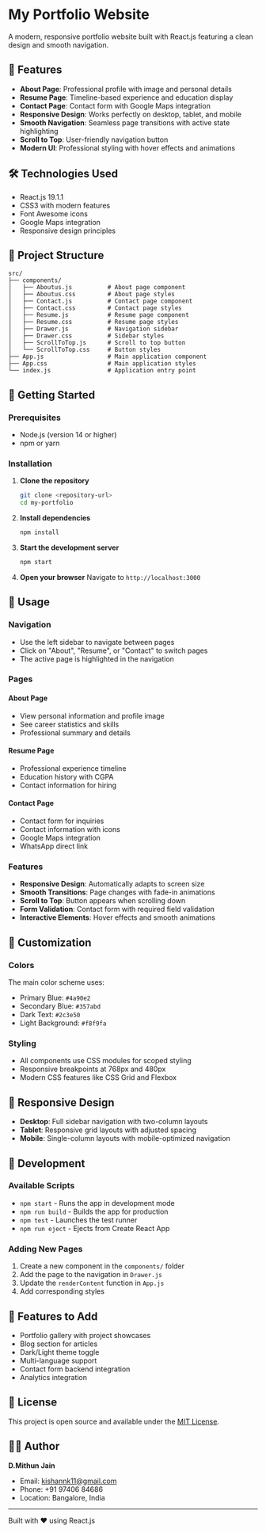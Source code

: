 # My Portfolio Website

A modern, responsive portfolio website built with React.js featuring a clean design and smooth navigation.

## 🚀 Features

- **About Page**: Professional profile with image and personal details
- **Resume Page**: Timeline-based experience and education display
- **Contact Page**: Contact form with Google Maps integration
- **Responsive Design**: Works perfectly on desktop, tablet, and mobile
- **Smooth Navigation**: Seamless page transitions with active state highlighting
- **Scroll to Top**: User-friendly navigation button
- **Modern UI**: Professional styling with hover effects and animations

## 🛠️ Technologies Used

- React.js 19.1.1
- CSS3 with modern features
- Font Awesome icons
- Google Maps integration
- Responsive design principles

## 📁 Project Structure

```
src/
├── components/
│   ├── Aboutus.js          # About page component
│   ├── Aboutus.css         # About page styles
│   ├── Contact.js          # Contact page component
│   ├── Contact.css         # Contact page styles
│   ├── Resume.js           # Resume page component
│   ├── Resume.css          # Resume page styles
│   ├── Drawer.js           # Navigation sidebar
│   ├── Drawer.css          # Sidebar styles
│   ├── ScrollToTop.js      # Scroll to top button
│   └── ScrollToTop.css     # Button styles
├── App.js                  # Main application component
├── App.css                 # Main application styles
└── index.js                # Application entry point
```

## 🚀 Getting Started

### Prerequisites
- Node.js (version 14 or higher)
- npm or yarn

### Installation

1. **Clone the repository**
   ```bash
   git clone <repository-url>
   cd my-portfolio
   ```

2. **Install dependencies**
   ```bash
   npm install
   ```

3. **Start the development server**
   ```bash
   npm start
   ```

4. **Open your browser**
   Navigate to `http://localhost:3000`

## 📱 Usage

### Navigation
- Use the left sidebar to navigate between pages
- Click on "About", "Resume", or "Contact" to switch pages
- The active page is highlighted in the navigation

### Pages

#### About Page
- View personal information and profile image
- See career statistics and skills
- Professional summary and details

#### Resume Page
- Professional experience timeline
- Education history with CGPA
- Contact information for hiring

#### Contact Page
- Contact form for inquiries
- Contact information with icons
- Google Maps integration
- WhatsApp direct link

### Features
- **Responsive Design**: Automatically adapts to screen size
- **Smooth Transitions**: Page changes with fade-in animations
- **Scroll to Top**: Button appears when scrolling down
- **Form Validation**: Contact form with required field validation
- **Interactive Elements**: Hover effects and smooth animations

## 🎨 Customization

### Colors
The main color scheme uses:
- Primary Blue: `#4a90e2`
- Secondary Blue: `#357abd`
- Dark Text: `#2c3e50`
- Light Background: `#f8f9fa`

### Styling
- All components use CSS modules for scoped styling
- Responsive breakpoints at 768px and 480px
- Modern CSS features like CSS Grid and Flexbox

## 📱 Responsive Design

- **Desktop**: Full sidebar navigation with two-column layouts
- **Tablet**: Responsive grid layouts with adjusted spacing
- **Mobile**: Single-column layouts with mobile-optimized navigation

## 🔧 Development

### Available Scripts

- `npm start` - Runs the app in development mode
- `npm run build` - Builds the app for production
- `npm test` - Launches the test runner
- `npm run eject` - Ejects from Create React App

### Adding New Pages

1. Create a new component in the `components/` folder
2. Add the page to the navigation in `Drawer.js`
3. Update the `renderContent` function in `App.js`
4. Add corresponding styles

## 🌟 Features to Add

- Portfolio gallery with project showcases
- Blog section for articles
- Dark/Light theme toggle
- Multi-language support
- Contact form backend integration
- Analytics integration

## 📄 License

This project is open source and available under the [MIT License](LICENSE).

## 👨‍💻 Author

**D.Mithun Jain**
- Email: kishannk11@gmail.com
- Phone: +91 97406 84686
- Location: Bangalore, India

---

Built with ❤️ using React.js
